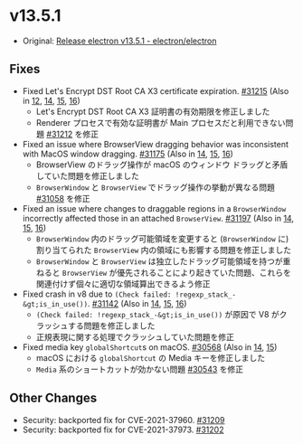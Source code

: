 # v13.5.1

- Original: [Release electron v13.5.1 - electron/electron](https://github.com/electron/electron/releases/tag/v13.5.1)

## Fixes

- Fixed Let's Encrypt DST Root CA X3 certificate expiration. [#31215](https://github.com/electron/electron/pull/31215) (Also in [12](https://github.com/electron/electron/pull/31214), [14](https://github.com/electron/electron/pull/31216), [15](https://github.com/electron/electron/pull/31218), [16](https://github.com/electron/electron/pull/31217))
  - Let's Encrypt DST Root CA X3 証明書の有効期限を修正しました
  - Renderer プロセスで有効な証明書が Main プロセスだと利用できない問題 [#31212](https://github.com/electron/electron/issues/31212) を修正
- Fixed an issue where BrowserView dragging behavior was inconsistent with MacOS window dragging. [#31175](https://github.com/electron/electron/pull/31175) (Also in [14](https://github.com/electron/electron/pull/31176), [15](https://github.com/electron/electron/pull/31177), [16](https://github.com/electron/electron/pull/31178))
  - BrowserView のドラッグ操作が macOS のウィンドウ ドラッグと矛盾していた問題を修正しました
  - `BrowserWindow` と `BrowserView` でドラッグ操作の挙動が異なる問題 [#31058](https://github.com/electron/electron/issues/31058) を修正
- Fixed an issue where changes to draggable regions in a `BrowserWindow` incorrectly affected those in an attached `BrowserView`. [#31197](https://github.com/electron/electron/pull/31197) (Also in [14](https://github.com/electron/electron/pull/31200), [15](https://github.com/electron/electron/pull/31198), [16](https://github.com/electron/electron/pull/31199))
  - `BrowserWindow` 内のドラッグ可能領域を変更すると (`BrowserWindow` に) 割り当てられた `BrowserView` 内の領域にも影響する問題を修正しました
  - `BrowserWindow` と `BrowserView` は独立したドラッグ可能領域を持つが重ねると `BrowserView` が優先されることにより起きていた問題、これらを関連付けず個々に適切な領域算出できるよう修正
- Fixed crash in v8 due to `(Check failed: !regexp_stack_-&gt;is_in_use())`. [#31142](https://github.com/electron/electron/pull/31142) (Also in [14](https://github.com/electron/electron/pull/31143), [15](https://github.com/electron/electron/pull/31144), [16](https://github.com/electron/electron/pull/31145))
  - `(Check failed: !regexp_stack_-&gt;is_in_use())` が原因で V8 がクラッシュする問題を修正しました
  - 正規表現に関する処理でクラッシュしていた問題を修正
- Fixed media key `globalShortcut`s on macOS. [#30568](https://github.com/electron/electron/pull/30568) (Also in [14](https://github.com/electron/electron/pull/30569), [15](https://github.com/electron/electron/pull/30570))
  - macOS における `globalShortcut` の Media キーを修正しました
  - `Media` 系のショートカットが効かない問題 [#30543](https://github.com/electron/electron/issues/30543) を修正

## Other Changes

- Security: backported fix for CVE-2021-37960. [#31209](https://github.com/electron/electron/pull/31209)
- Security: backported fix for CVE-2021-37973. [#31202](https://github.com/electron/electron/pull/31202)
